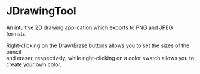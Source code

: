 # JDrawingTool
An intuitive 2D drawing application which exports to PNG and JPEG formats.

Right-clicking on the Draw/Erase buttons allows you to set the sizes of the pencil <br>
and eraser, respectively, while right-clicking on a color swatch allows you to <br>
create your own color.
